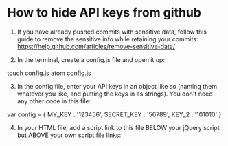 # How to hide API keys from github

1. If you have already pushed commits with sensitive data, follow this guide to remove the sensitive info while
retaining your commits: https://help.github.com/articles/remove-sensitive-data/

2. In the terminal, create a config.js file and open it up:

touch config.js
atom config.js

3. In the config file, enter your API keys in an object like so (naming them whatever you like, and putting the keys in
as strings). You don't need any other code in this file:

var config = {
  MY_KEY : '123456',
  SECRET_KEY : '56789',
  KEY_2 : '101010'
}

4. In your HTML file, add a script link to this file BELOW your jQuery script but ABOVE your own script file links:

<script type='text/javascript' src='config.js'></script>
<script type='text/javascript' src='script.js></script>

5. In your javascript/jquery file (probably script.js), declare variables that point to your API keys in the config file
like so. Note that the 'config' here refers to the object called 'config', NOT to the file config.js:

var mykey = config.MY_KEY;
var secretkey = config.SECRET_KEY;

6. Be sure to replace every instance of the API keys with these new variables.
E.g. if you had:
url: 'https//www.whatever.com/?query&sig=12345'
Now you will have:
url: 'https://www.whatever.com/?query&sig=' + mykey

7. In the terminal create a .gitignore file and open in atom. Note the period at the start of the file name:

touch .gitignore
atom .gitignore

8. In the .gitignore file, enter any file names that you want git NOT to track/commit/push. No other code is necessary.
In this case you would enter:

config.js

9. Type git st. You should see the .gitignore file ready to be tracked. You should NOT see the config.js file.

10. git add ., and git st again. Make sure the config.js file didn't get added. If everything looks good, you're ready
to commit and push.
